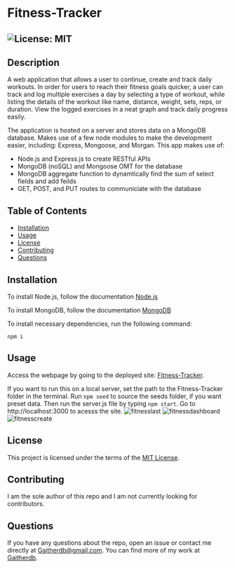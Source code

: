 # Fitness-Tracker
  ## ![License: MIT](https://img.shields.io/badge/License-MIT-yellow.svg)

  ## Description
  A web application that allows a user to continue, create and track daily workouts. In order for users to reach their fitness goals quicker, a user can track and log multiple exercises a day by selecting a type of workout, while listing the details of the workout like name, distance, weight, sets, reps, or duration. View the logged exercises in a neat graph and track daily progress easily.

  The application is hosted on a server and stores data on a MongoDB database. Makes use of a few node modules to make the development easier, including: Express, Mongoose, and Morgan. This app makes use of:
  * Node.js and Express.js to create RESTful APIs
  * MongoDB (noSQL) and Mongoose OMT for the database
  * MongoDB aggregate function to dynamtically find the sum of select fields and add feilds
  * GET, POST, and PUT routes to communiciate with the database 

  ## Table of Contents
  * [Installation](#installation)
  * [Usage](#usage)
  * [License](#license)
  * [Contributing](#contributing)
  * [Questions](#questions)
  
  ## Installation
  To install Node.js, follow the documentation [Node.js](https://coding-boot-camp.github.io/full-stack/nodejs/how-to-install-nodejs)

  To install MongoDB, follow the documentation [MongoDB](https://docs.mongodb.com/manual/installation/)

  To install necessary dependencies, run the following command: 
  ```
  npm i
  ```
  
  ## Usage
  Access the webpage by going to the deployed site: [Fitness-Tracker](https://intense-river-35630.herokuapp.com/?id=615fad95b766510016e33241). 

  If you want to run this on a local server, set the path to the Fitness-Tracker folder in the terminal. Run `npm seed` to source the seeds folder, if you want preset data.  Then run the server.js file by typing `npm start`. Go to http://localhost:3000 to acesss the site.
![fitnesslast](https://user-images.githubusercontent.com/83731627/136641337-ad28b7a0-87a8-43f5-a4e1-2f0721837716.png)
![fitnessdashboard](https://user-images.githubusercontent.com/83731627/136641342-91337ff6-8c30-46ab-bc6f-6627b7a60e9d.png)
![fitnesscreate](https://user-images.githubusercontent.com/83731627/136641348-5be5f088-6fdf-474b-b536-d1f20d75d1a4.png)

  ## License  
  This project is licensed under the terms of the [MIT License](https://opensource.org/licenses/MIT).

  ## Contributing
   I am the sole author of this repo and I am not currently looking for contributors.

  ## Questions
  If you have any questions about the repo, open an issue or contact me directly at Gaitherdb@gmail.com. You can find more of my work at [Gaitherdb](https://github.com/Gaitherdb).

